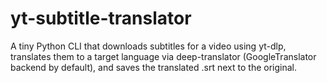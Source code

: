 # yt-subtitle-translator
A tiny Python CLI that downloads subtitles for a video using yt-dlp, translates them to a target language via deep-translator (GoogleTranslator backend by default), and saves the translated .srt next to the original.
